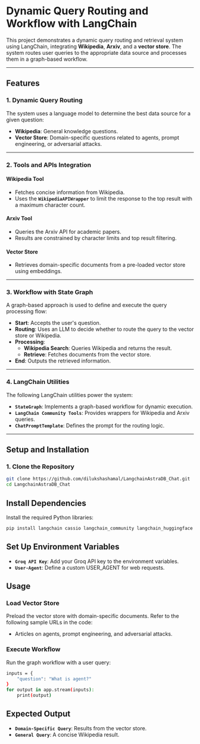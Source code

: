 # **Dynamic Query Routing and Workflow with LangChain**

This project demonstrates a dynamic query routing and retrieval system using LangChain, integrating **Wikipedia**, **Arxiv**, and a **vector store**. The system routes user queries to the appropriate data source and processes them in a graph-based workflow.

---

## **Features**

### **1. Dynamic Query Routing**
The system uses a language model to determine the best data source for a given question:
- **Wikipedia**: General knowledge questions.
- **Vector Store**: Domain-specific questions related to agents, prompt engineering, or adversarial attacks.

---

### **2. Tools and APIs Integration**
#### **Wikipedia Tool**
- Fetches concise information from Wikipedia.
- Uses the **`WikipediaAPIWrapper`** to limit the response to the top result with a maximum character count.

#### **Arxiv Tool**
- Queries the Arxiv API for academic papers.
- Results are constrained by character limits and top result filtering.

#### **Vector Store**
- Retrieves domain-specific documents from a pre-loaded vector store using embeddings.

---

### **3. Workflow with State Graph**
A graph-based approach is used to define and execute the query processing flow:
- **Start**: Accepts the user's question.
- **Routing**: Uses an LLM to decide whether to route the query to the vector store or Wikipedia.
- **Processing**:
  - **Wikipedia Search**: Queries Wikipedia and returns the result.
  - **Retrieve**: Fetches documents from the vector store.
- **End**: Outputs the retrieved information.

---

### **4. LangChain Utilities**
The following LangChain utilities power the system:
- **`StateGraph`**: Implements a graph-based workflow for dynamic execution.
- **`LangChain Community Tools`**: Provides wrappers for Wikipedia and Arxiv queries.
- **`ChatPromptTemplate`**: Defines the prompt for the routing logic.

---

## **Setup and Installation**

### **1. Clone the Repository**
```bash
git clone https://github.com/dilukshashamal/LangchainAstraDB_Chat.git
cd LangchainAstraDB_Chat
```

## **Install Dependencies**
Install the required Python libraries:
```bash
pip install langchain cassio langchain_community langchain_huggingface langchain_groq
```

## **Set Up Environment Variables**
- **`Groq API Key`**: Add your Groq API key to the environment variables.
- **`User-Agent`**: Define a custom USER_AGENT for web requests.

## **Usage**

### **Load Vector Store**
Preload the vector store with domain-specific documents. Refer to the following sample URLs in the code:
- Articles on agents, prompt engineering, and adversarial attacks.

### **Execute Workflow**
Run the graph workflow with a user query:
```bash
inputs = {
    "question": "What is agent?"
}
for output in app.stream(inputs):
    print(output)
```
## **Expected Output**
- **`Domain-Specific Query`**: Results from the vector store.
- **`General Query`**: A concise Wikipedia result.

